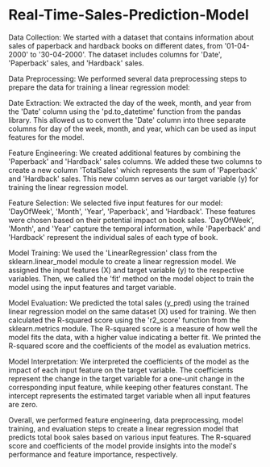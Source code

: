 # Real-Time-Sales-Prediction-Model
Data Collection:
We started with a dataset that contains information about sales of paperback and hardback books on different dates, from '01-04-2000' to '30-04-2000'. The dataset includes columns for 'Date', 'Paperback' sales, and 'Hardback' sales.

Data Preprocessing:
We performed several data preprocessing steps to prepare the data for training a linear regression model:

Date Extraction: We extracted the day of the week, month, and year from the 'Date' column using the 'pd.to_datetime' function from the pandas library. This allowed us to convert the 'Date' column into three separate columns for day of the week, month, and year, which can be used as input features for the model.

Feature Engineering: We created additional features by combining the 'Paperback' and 'Hardback' sales columns. We added these two columns to create a new column 'TotalSales' which represents the sum of 'Paperback' and 'Hardback' sales. This new column serves as our target variable (y) for training the linear regression model.

Feature Selection:
We selected five input features for our model: 'DayOfWeek', 'Month', 'Year', 'Paperback', and 'Hardback'. These features were chosen based on their potential impact on book sales. 'DayOfWeek', 'Month', and 'Year' capture the temporal information, while 'Paperback' and 'Hardback' represent the individual sales of each type of book.

Model Training:
We used the 'LinearRegression' class from the sklearn.linear_model module to create a linear regression model. We assigned the input features (X) and target variable (y) to the respective variables. Then, we called the 'fit' method on the model object to train the model using the input features and target variable.

Model Evaluation:
We predicted the total sales (y_pred) using the trained linear regression model on the same dataset (X) used for training. We then calculated the R-squared score using the 'r2_score' function from the sklearn.metrics module. The R-squared score is a measure of how well the model fits the data, with a higher value indicating a better fit. We printed the R-squared score and the coefficients of the model as evaluation metrics.

Model Interpretation:
We interpreted the coefficients of the model as the impact of each input feature on the target variable. The coefficients represent the change in the target variable for a one-unit change in the corresponding input feature, while keeping other features constant. The intercept represents the estimated target variable when all input features are zero.

Overall, we performed feature engineering, data preprocessing, model training, and evaluation steps to create a linear regression model that predicts total book sales based on various input features. The R-squared score and coefficients of the model provide insights into the model's performance and feature importance, respectively.
